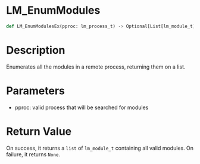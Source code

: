 # LM_EnumModules

```python
def LM_EnumModulesEx(pproc: lm_process_t) -> Optional[List[lm_module_t]]
```

# Description

Enumerates all the modules in a remote process, returning them on a list.

# Parameters

- pproc: valid process that will be searched for modules

#  Return Value

On success, it returns a `list` of `lm_module_t` containing all valid modules. On failure, it returns `None`.

